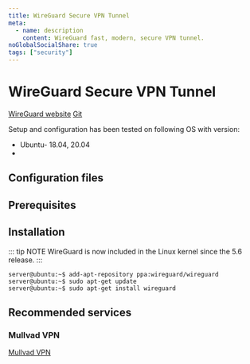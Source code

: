 ```yaml
---
title: WireGuard Secure VPN Tunnel
meta:
  - name: description
    content: WireGuard fast, modern, secure VPN tunnel.
noGlobalSocialShare: true
tags: ["security"]
---
```


# WireGuard Secure VPN Tunnel

<TagLinks />

[WireGuard website](https://www.wireguard.com/) [Git](https://www.wireguard.com/repositories/)

Setup and configuration has been tested on following OS with version:

* Ubuntu- 18.04, 20.04
*

## Configuration files

## Prerequisites

## Installation

::: tip NOTE
WireGuard is now included in the Linux kernel since the 5.6 release.
:::

```{1}
server@ubuntu:~$ add-apt-repository ppa:wireguard/wireguard
server@ubuntu:~$ sudo apt-get update
server@ubuntu:~$ sudo apt-get install wireguard
```

## Recommended services <Badge text="non-sponsored" type="default"/>

### Mullvad VPN <Badge text="non-affiliate" type="default"/>

[Mullvad VPN](https://mullvad.net/en/)
